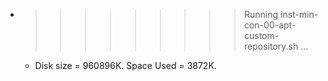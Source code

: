 * >>>>>>>>> Running inst-min-con-00-apt-custom-repository.sh ...
  * Disk size = 960896K. Space Used = 3872K.
